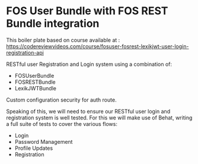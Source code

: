 # FOS User Bundle with FOS REST Bundle integration

This boiler plate based on course available at : https://codereviewvideos.com/course/fosuser-fosrest-lexikjwt-user-login-registration-api

RESTful user Registration and Login system using a combination of:

* FOSUserBundle
* FOSRESTBundle
* LexikJWTBundle

Custom configuration security for auth route.

Speaking of this, we will need to ensure our RESTful user login and registration system is well tested. For this we will make use of Behat, writing a full suite of tests to cover the various flows:

* Login
* Password Management
* Profile Updates
* Registration

